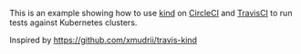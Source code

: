 This is an example showing how to use [kind](https://github.com/kubernetes-sigs/kind) on [CircleCI](http://circleci.com) and [TravisCI](https://travis-ci.org/) to run tests against Kubernetes clusters.

Inspired by https://github.com/xmudrii/travis-kind